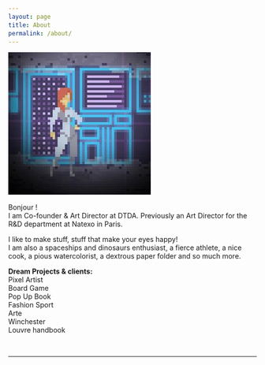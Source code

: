 ```yaml
---
layout: page
title: About
permalink: /about/
---
```


<img class="col one right" src="/img/manon.jpg">

Bonjour !<br/>
I am Co-founder & Art Director at DTDA. Previously an Art Director for the R&D department at Natexo in Paris.

I like to make stuff, stuff that make your eyes happy!<br/>
I am also a spaceships and dinosaurs enthusiast, a fierce athlete, a nice cook, a pious watercolorist, a dextrous paper folder and so much more.

<b>Dream Projects & clients:</b><br/>
Pixel Artist <br/>
Board Game <br/>
Pop Up Book <br/>
Fashion Sport<br/>
Arte<br/>
Winchester<br/>
Louvre handbook


<br/>
<hr/>
<br/>




